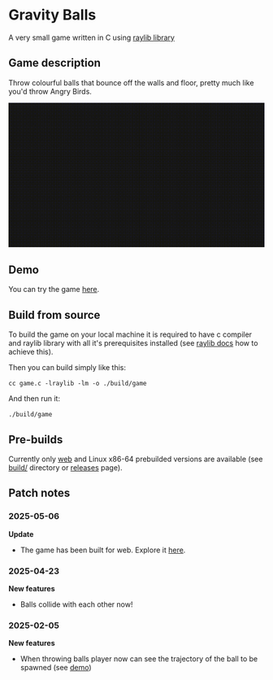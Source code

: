 # Gravity Balls

A very small game written in C using [raylib library](https://github.com/raysan5/raylib)

## Game description

Throw colourful balls that bounce off the walls and floor, pretty much like you'd throw Angry Birds.

<img src="https://github.com/temaxuck/Gravity-Balls/blob/main/demo/demo.gif">

## Demo

You can try the game [here](https://temaxuck.github.io/Gravity-Balls/).

## Build from source

To build the game on your local machine it is required to have c compiler and raylib library with all it's prerequisites installed (see [raylib docs](https://github.com/raysan5/raylib?tab=readme-ov-file#build-and-installation) how to achieve this). 

Then you can build simply like this:

```shell
cc game.c -lraylib -lm -o ./build/game
```

And then run it:

```shell
./build/game
```

## Pre-builds

Currently only [web](https://temaxuck.github.io/Gravity-Balls/) and Linux x86-64 prebuilded versions are available (see [build/](https://github.com/temaxuck/Gravity-Balls/tree/main/build) directory or [releases](https://github.com/temaxuck/Gravity-Balls/releases) page).

## Patch notes

### 2025-05-06

**Update**

- The game has been built for web. Explore it [here](https://temaxuck.github.io/Gravity-Balls/).

### 2025-04-23

**New features**

- Balls collide with each other now!

### 2025-02-05

**New features**

- When throwing balls player now can see the trajectory of the ball to be spawned (see [demo](https://github.com/temaxuck/Gravity-Balls?tab=readme-ov-file#game-description))
